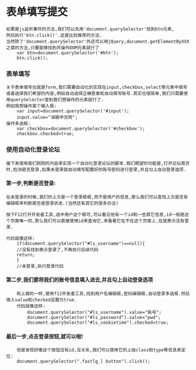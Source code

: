 # 表单填写提交
    如果是js监听事件的方法,我们可以先用'document.querySelector'找到btn元素,
    然后执行'btn.click()'.这是比较推荐的方法.
    当然除了'document.querySelector'外还可以用jQuery,document.getElementByXXX之类的方法,只要能够找到并操作DOM元素就行了
        var btn=document.querySelector('#btn');
        btn.click();
###  表单填写
    关于表单填写也就是form,我们需要自动化的实现在input,checkbox,select等元素中填写或者选择我们希望的内容,例如自动选择正确答案和自动填写账号.其实也很简单,我们只需要使用querySelector查到我们想操作的元素就行了.
    例如我想操作某个输入框:
        var input=document.querySelector('#input');
        input.value="油猴中文网";
    操作多选框:
        var checkbox=document.querySelector('#checkbox');
        checkbox.checked=true;
### 使用自动化登录论坛
    接下来使用我们刚刚的内容来实现一个自动化登录论坛的脚本.我们期望的功能是,打开论坛首页时,检测是否登录,如果未登录就自动填写配置好的账号密码进行登录,并且勾上自动登录选项.

#### 第一步,判断是否登录:
    在未登录的时候,我们的上方是一个登录框框,而不是用户的信息,那么我们可以查找上方是否有编辑框来判断是否是登录状态.(当然还有其它的很多办法)

    按下F12打开开发者工具,选中用户这个框可,可以看见他有一个id和一些其它信息,id一般是这个页面唯一的,那么我们可以直接使用id来查询它,来看看它在不在这个页面上,在就表示没有登录.

    代码就像这样:
        if(document.querySelector("#ls_username")==null){
        //没有找到表示登录了,不再执行后续代码
        return;
        }
        //未登录,执行登录代码

#### 第二步,我们要将我们的账号信息填入进去,并且勾上自动登录选项
        和上面的一样,使用f12开发者工具,找到用户名编辑框,密码编辑框,自动登录多选框.然后填入value和checked设置为true.
        代码就像这样:
            document.querySelector("#ls_username").value="账号";
            document.querySelector("#ls_password").value="pwd";
            document.querySelector("#ls_cookietime").checked=true;
#### 最后一步,点击登录按钮,就可以啦!
        但是发现好像这个按钮没有id,没关系,我们可以使用它的上级class和type等信息来定位:
        document.querySelector(".fastlg_l button").click();
